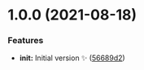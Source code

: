 # 1.0.0 (2021-08-18)


### Features

* **init:** Initial version ✨ ([56689d2](https://github.com/faster-games/ui-components/commit/56689d23cdbcfa490eadea73461671438095941f))
